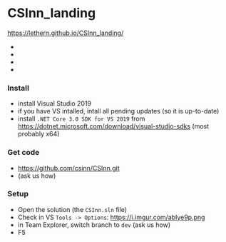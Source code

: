 # CSInn_landing
https://lethern.github.io/CSInn_landing/


-
-
-
-


### Install
 - install Visual Studio 2019
 - if you have VS intalled, intall all pending updates (so it is up-to-date)
 - install `.NET Core 3.0 SDK for VS 2019` from https://dotnet.microsoft.com/download/visual-studio-sdks (most probably x64)

### Get code
 - https://github.com/csinn/CSInn.git
 - (ask us how)

### Setup
 - Open the solution (the `CSInn.sln` file)
 - Check in VS `Tools -> Options`: https://i.imgur.com/abIye9p.png
 - in Team Explorer, switch branch to `dev` (ask us how)
 - F5
